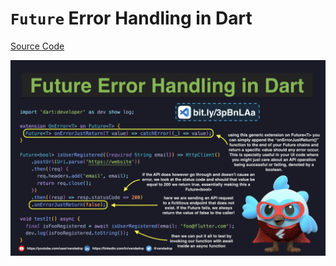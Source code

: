 # `Future` Error Handling in Dart

[Source Code](future-error-handling-in-dart.dart)

![](future-error-handling-in-dart.jpg)
